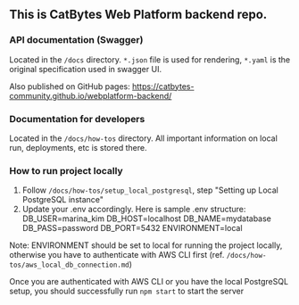 ## This is CatBytes Web Platform backend repo.

### API documentation (Swagger)

Located in the `/docs` directory. `*.json` file is used for rendering, `*.yaml` is the original specification used in swagger UI.

Also published on GitHub pages: https://catbytes-community.github.io/webplatform-backend/

### Documentation for developers

Located in the `/docs/how-tos` directory. All important information on local run, deployments, etc is stored there.

### How to run project locally

1. Follow `/docs/how-tos/setup_local_postgresql`, step "Setting up Local PostgreSQL instance"
2. Update your .env accordingly. Here is sample .env structure:
   DB_USER=marina_kim
   DB_HOST=localhost
   DB_NAME=mydatabase
   DB_PASS=password
   DB_PORT=5432
   ENVIRONMENT=local

Note: ENVIRONMENT should be set to local for running the project locally, otherwise you have to authenticate with AWS CLI first (ref. `/docs/how-tos/aws_local_db_connection.md`)

Once you are authenticated with AWS CLI or you have the local PostgreSQL setup, you should successfully run `npm start` to start the server
